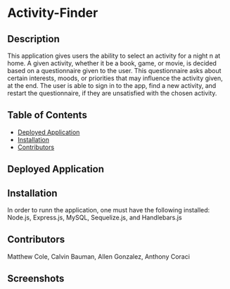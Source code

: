# Activity-Finder
## Description
This application gives users the ability to select an activity for a night n at home. A given activity, whether it be a book, game, or movie, is decided based on a questionnaire given to the user. This questionnaire asks about certain interests, moods, or priorities that may influence the activity given, at the end. The user is able to sign in to the app, find a new activity, and restart the questionnaire, if they are unsatisfied with the chosen activity.
## Table of Contents
* [Deployed Application](#deployed-application)
* [Installation](#installation)
* [Contributors](#contributors)

## Deployed Application

## Installation
In order to runn the application, one must have the following installed:
Node.js, Express.js, MySQL, Sequelize.js, and Handlebars.js
## Contributors
Matthew Cole,
Calvin Bauman,
Allen Gonzalez,
Anthony Coraci

## Screenshots
